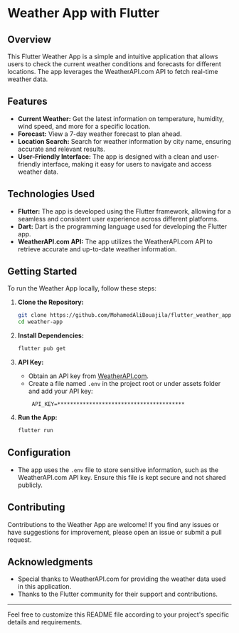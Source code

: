 # Weather App with Flutter

## Overview

This Flutter Weather App is a simple and intuitive application that allows users to check the current weather conditions and forecasts for different locations. The app leverages the WeatherAPI.com API to fetch real-time weather data.

## Features

- **Current Weather:** Get the latest information on temperature, humidity, wind speed, and more for a specific location.
- **Forecast:** View a 7-day weather forecast to plan ahead.
- **Location Search:** Search for weather information by city name, ensuring accurate and relevant results.
- **User-Friendly Interface:** The app is designed with a clean and user-friendly interface, making it easy for users to navigate and access weather data.

## Technologies Used

- **Flutter:** The app is developed using the Flutter framework, allowing for a seamless and consistent user experience across different platforms.
- **Dart:** Dart is the programming language used for developing the Flutter app.
- **WeatherAPI.com API:** The app utilizes the WeatherAPI.com API to retrieve accurate and up-to-date weather information.

## Getting Started

To run the Weather App locally, follow these steps:

1. **Clone the Repository:**
   ```bash
   git clone https://github.com/MohamedAliBouajila/flutter_weather_app
   cd weather-app
   ```

2. **Install Dependencies:**
   ```bash
   flutter pub get
   ```

3. **API Key:**
   - Obtain an API key from [WeatherAPI.com](https://www.weatherapi.com/).
   - Create a file named `.env` in the project root or under assets folder and add your API key:
     ```plaintext
      API_KEY=****************************************
     ```

4. **Run the App:**
   ```bash
   flutter run
   ```

## Configuration

- The app uses the `.env` file to store sensitive information, such as the WeatherAPI.com API key. Ensure this file is kept secure and not shared publicly.

## Contributing

Contributions to the Weather App are welcome! If you find any issues or have suggestions for improvement, please open an issue or submit a pull request.


## Acknowledgments

- Special thanks to WeatherAPI.com for providing the weather data used in this application.
- Thanks to the Flutter community for their support and contributions.

---

Feel free to customize this README file according to your project's specific details and requirements.

